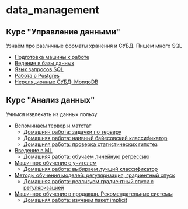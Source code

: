 # data_management

## Курс "Управление данными"

Узнаём про различные форматы хранения и СУБД. Пишем много SQL

* [Подготовка машины к работе](./slides/env_start_up.md)
* [Ведение в базы данных](./slides/database_intro.md)
* [Язык запросов SQL](./slides/sql_language.md)
* [Работа с Postgres](./slides/postgres_db.md)
* [Нереляционные СУБД: MongoDB](./slides/mongo_db.md)


## Курс "Анализ данных"

Учимся извлекать из данных пользу


* [Вспоминаем тервер и матстат](./jupyter_notebooks/I_probability.ipynb)
    * [Домашняя работа: задачки по терверу](./jupyter_notebooks/I_probability_hw_1_proba.ipynb)
    * [Домашняя работа: наивный байесовский классификатор](./jupyter_notebooks/I_probability_hw_2_naive_bayes.ipynb)
    * [Домашняя работа: проверка статистических гипотез](./jupyter_notebooks/I_probability_hw_3_stat.ipynb)
* [Введение в ML](./jupyter_notebooks/II_machine_learning_intro.ipynb)
    * [Домашняя работа: обучаем линейную регрессию](./jupyter_notebooks/II_machine_learning_intro_hw.ipynb)
* [Машинное обучение с учителем](./jupyter_notebooks/III_machine_learning_supervised.ipynb)
    * [Домашняя работа: выбираем лучший классификатор](./jupyter_notebooks/III_machine_learning_supervised_hw.ipynb)
* [Методы обучения моделей: регуляризация, градиентный спуск](./jupyter_notebooks/V_machine_learning_tuning.ipynb)
    * [Домашняя работа: реализуем градиентный спуск с регуляризацией](./jupyter_notebooks/V_machine_learning_tuning.ipynb)
* [Машинное обучение в продакшн. Рекомендательные системы](./jupyter_notebooks/VI_machine_learning_production.ipynb)
    * [Домашняя работа: изучаем пакет implicit](./jupyter_notebooks/VI_machine_learning_production.ipynb)
